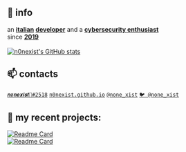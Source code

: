## :closed_book: info
an <b><u>italian</u></b> <b><u>developer</b></u> and a <b><u>cybersecurity enthusiast</b></u>
<br>
since <b><u>2019</b></u><br><br>
[![n0nexist's GitHub stats](https://github-readme-stats.vercel.app/api?username=n0nexist&theme=github_dark)](https://github.com/n0nexist)<br>

## 📫 contacts
<a href="http://discord.com/app">```𝒏ø𝒏𝒆𝒙𝒊𝒔𝒕🌙#2518```</a> <a href="http://n0nexist.github.io">```n0nexist.github.io```</a> <a href="https://t.me/none_xist">```@none_xist```</a> <a href="https://twitter.com/none_xist">```🐦 @none_xist```</a>
<br>
## :construction_worker: my recent projects:
[![Readme Card](https://github-readme-stats.vercel.app/api/pin/?username=n0nexist&repo=Android-Malware-Template&theme=github_dark)](https://github.com/n0nexist/Android-Malware-Template)<br>
[![Readme Card](https://github-readme-stats.vercel.app/api/pin/?username=n0nexist&repo=AirSpy&theme=github_dark)](https://github.com/n0nexist/AirSpy)
